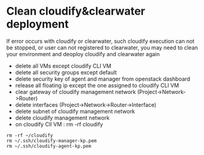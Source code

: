 # Clean cloudify&clearwater deployment

If error occurs with cloudify or clearwater, such cloudify execution can not be stopped, or user can not registered to clearwater, you may need to clean your environment and deoploy cloudify and clearwater again
- delete all VMs except cloudify CLI VM
- delete all security groups except default
- delete security key of agent and manager from openstack dashboard
- release all floating ip except the one assigned to cloudify CLI VM
- clear gateway of cloudify management network (Project->Network->Router)
- delete interfaces (Project->Network->Router->Interface) 
- delete subnet of cloudify management network 
- delete cloudify management network
- on cloudify ClI VM : rm -rf cloudify
```shell
rm -rf ~/cloudify
rm ~/.ssh/cloudify-manager-kp.pem
rm ~/.ssh/cloudify-agent-kp.pem
```
